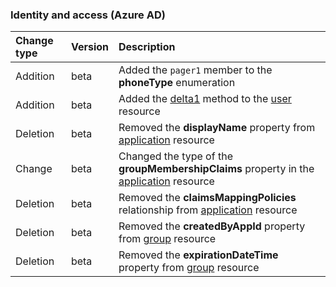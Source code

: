 ### Identity and access (Azure AD)

| **Change type** | **Version** | **Description** |
|:---|:---|:---|
|Addition|beta|Added the `pager1` member to the **phoneType** enumeration
|Addition|beta|Added the [delta1](/graph/api/user-delta1?view=graph-rest-beta) method to the [user](/graph/api/resources/user?view=graph-rest-beta) resource
|Deletion|beta|Removed the **displayName** property from [application](/graph/api/resources/application?view=graph-rest-beta) resource
|Change|beta|Changed the type of the **groupMembershipClaims** property in the [application](/graph/api/resources/application?view=graph-rest-beta) resource
|Deletion|beta|Removed the **claimsMappingPolicies** relationship from [application](/graph/api/resources/application?view=graph-rest-beta) resource
|Deletion|beta|Removed the **createdByAppId** property from [group](/graph/api/resources/group?view=graph-rest-beta) resource
|Deletion|beta|Removed the **expirationDateTime** property from [group](/graph/api/resources/group?view=graph-rest-beta) resource

